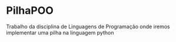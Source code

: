 # PilhaPOO
Trabalho da disciplina de Linguagens de Programação onde iremos implementar uma pilha na linguagem python
